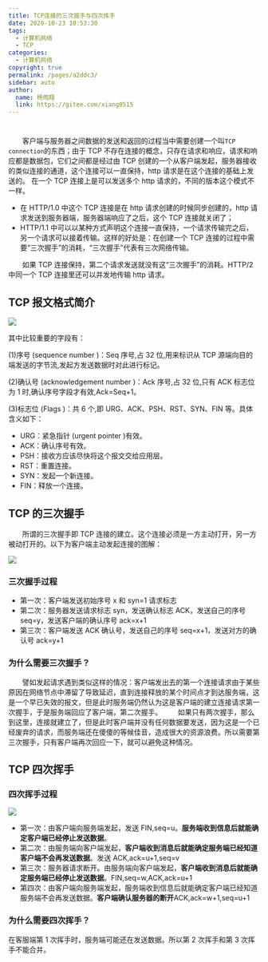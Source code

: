 ```yaml
---
title: TCP连接的三次握手与四次挥手
date: 2020-10-23 10:53:30
tags:
  - 计算机网络
  - TCP
categories:
  - 计算机网络
copyright: true
permalink: /pages/a2ddc3/
sidebar: auto
author:
  name: 杨雨翔
  link: https://gitee.com/xiang0515
---
```


#

&emsp;&emsp;客户端与服务器之间数据的发送和返回的过程当中需要创建一个叫`TCP connection`的东西；由于 TCP 不存在连接的概念，只存在请求和响应，请求和响应都是数据包，它们之间都是经过由 TCP 创建的一个从客户端发起，服务器接收的类似连接的通道，这个连接可以一直保持，http 请求是在这个连接的基础上发送的。
在一个 TCP 连接上是可以发送多个 http 请求的，不同的版本这个模式不一样。

- 在 HTTP/1.0 中这个 TCP 连接是在 http 请求创建的时候同步创建的，http 请求发送到服务器端，服务器端响应了之后，这个 TCP 连接就关闭了；
- HTTP/1.1 中可以以某种方式声明这个连接一直保持，一个请求传输完之后，另一个请求可以接着传输。这样的好处是：在创建一个 TCP 连接的过程中需要“三次握手”的消耗，“三次握手”代表有三次网络传输。

&emsp;&emsp;如果 TCP 连接保持，第二个请求发送就没有这“三次握手”的消耗。HTTP/2 中同一个 TCP 连接里还可以并发地传输 http 请求。

## TCP 报文格式简介

![](https://yangblogimg.oss-cn-hangzhou.aliyuncs.com/blogImg/TCp.png)

其中比较重要的字段有：

(1)序号 (sequence number )：Seq 序号,占 32 位,用来标识从 TCP 源端向目的端发送的字节流,发起方发送数据时对此进行标记。

(2)确认号 (acknowledgement number )：Ack 序号,占 32 位,只有 ACK 标志位为 1 时,确认序号字段才有效,Ack=Seq+1。

(3)标志位 (Flags )：共 6 个,即 URG、ACK、PSH、RST、SYN、FIN 等。具体含义如下：

- URG：紧急指针 (urgent pointer )有效。
- ACK：确认序号有效。
- PSH：接收方应该尽快将这个报文交给应用层。
- RST：重置连接。
- SYN：发起一个新连接。
- FIN：释放一个连接。

## TCP 的三次握手

&emsp;&emsp;所谓的三次握手即 TCP 连接的建立。这个连接必须是一方主动打开，另一方被动打开的。以下为客户端主动发起连接的图解：

![](https://yangblogimg.oss-cn-hangzhou.aliyuncs.com/blogImg/三次握手.png)

### 三次握手过程

- 第一次：客户端发送初始序号 x 和 syn=1 请求标志
- 第二次：服务器发送请求标志 syn，发送确认标志 ACK，发送自己的序号 seq=y，发送客户端的确认序号 ack=x+1
- 第三次：客户端发送 ACK 确认号，发送自己的序号 seq=x+1，发送对方的确认号 ack=y+1

### 为什么需要三次握手？

&emsp;&emsp;譬如发起请求遇到类似这样的情况：客户端发出去的第一个连接请求由于某些原因在网络节点中滞留了导致延迟，直到连接释放的某个时间点才到达服务端，这是一个早已失效的报文，但是此时服务端仍然认为这是客户端的建立连接请求第一次握手，于是服务端回应了客户端，第二次握手。
&emsp;&emsp;如果只有两次握手，那么到这里，连接就建立了，但是此时客户端并没有任何数据要发送，因为这是一个已经废弃的请求，而服务端还在傻傻的等候佳音，造成很大的资源浪费。所以需要第三次握手，只有客户端再次回应一下，就可以避免这种情况。

## TCP 四次挥手

### 四次挥手过程

![](https://yangblogimg.oss-cn-hangzhou.aliyuncs.com/blogImg/四次挥手.png)

- 第一次：由客户端向服务端发起，发送 FIN,seq=u。**服务端收到信息后就能确定客户端已经停止发送数据**。
- 第二次：由服务端向客户端发起，**客户端收到消息后就能确定服务端已经知道客户端不会再发送数据**。发送 ACK,ack=u+1,seq=v
- 第三次：服务器请求断开。由服务端向客户端发起，**客户端收到消息后就能确定服务端已经停止发送数据**。FIN,seq=w,ACK,ack=u+1
- 第四次：由客户端向服务端发起，服务端收到信息后就能确定客户端已经知道服务端不会再发送数据。**客户端确认服务器的断开**ACK,ack=w+1,seq=u+1

### 为什么需要四次挥手？

在客服端第 1 次挥手时，服务端可能还在发送数据。所以第 2 次挥手和第 3 次挥手不能合并。
